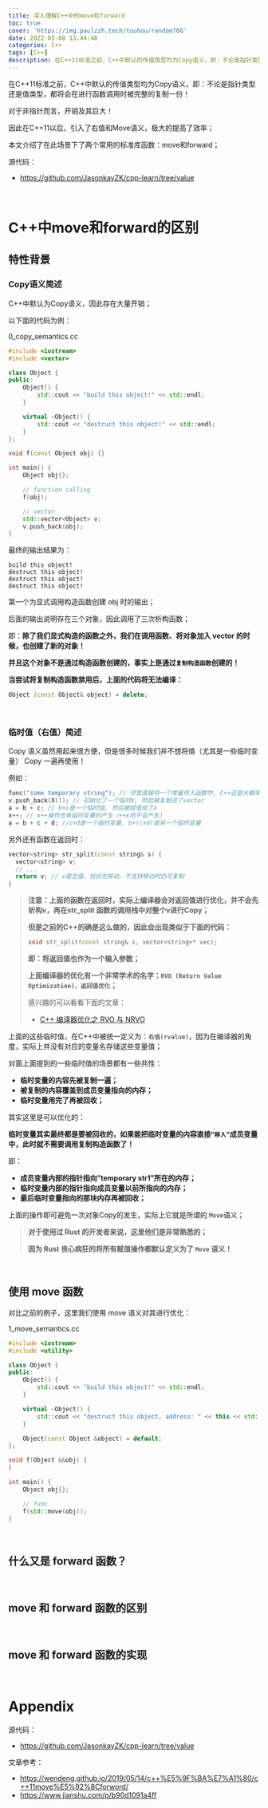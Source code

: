 ```yaml
---
title: 深入理解C++中的move和forward
toc: true
cover: 'https://img.paulzzh.tech/touhou/random?66'
date: 2022-05-08 13:44:48
categories: C++
tags: [C++]
description: 在C++11标准之前，C++中默认的传值类型均为Copy语义，即：不论是指针类型还是值类型，都将会在进行函数调用时被完整的复制一份！对于非指针而言，开销及其巨大！因此在C++11以后，引入了右值和Move语义，极大的提高了效率；本文介绍了在此场景下了两个常用的标准库函数：move和forward；
---
```


在C++11标准之前，C++中默认的传值类型均为Copy语义，即：不论是指针类型还是值类型，都将会在进行函数调用时被完整的复制一份！

对于非指针而言，开销及其巨大！

因此在C++11以后，引入了右值和Move语义，极大的提高了效率；

本文介绍了在此场景下了两个常用的标准库函数：move和forward；

源代码：

-   https://github.com/JasonkayZK/cpp-learn/tree/value

<br/>

<!--more-->

# **C++中move和forward的区别**

## **特性背景**

### **Copy语义简述**

C++中默认为Copy语义，因此存在大量开销；

以下面的代码为例：

0_copy_semantics.cc

```C++
#include <iostream>
#include <vector>

class Object {
public:
    Object() {
        std::cout << "build this object!" << std::endl;
    }

    virtual ~Object() {
        std::cout << "destruct this object!" << std::endl;
    }
};

void f(const Object obj) {}

int main() {
    Object obj{};

    // function calling
    f(obj);

    // vector
    std::vector<Object> v;
    v.push_back(obj);
}

```

最终的输出结果为：

```
build this object!
destruct this object!
destruct this object!
destruct this object!
```

第一个为显式调用构造函数创建 obj 时的输出；

后面的输出说明存在三个对象，因此调用了三次析构函数；

即：**除了我们显式构造的函数之外，我们在调用函数、将对象加入 vector 的时候，也创建了新的对象！**

**并且这个对象不是通过构造函数创建的，事实上是通过`复制构造函数`创建的！**

**当尝试将复制构造函数禁用后，上面的代码将无法编译：**

```c++
Object (const Object& object) = delete;
```

<br/>

### **临时值（右值）简述**

Copy 语义虽然用起来很方便，但是很多时候我们并不想将值（尤其是一些临时变量） Copy 一遍再使用！

例如：

```C++
func("some temporary string"); // 尽管直接将一个常量传入函数中, C++还是大概率会创建一个string的复制
v.push_back(X()); // 初始化了一个临时X, 然后被复制进了vector
a = b + c; // b+c是一个临时值, 然后被赋值给了a
x++; // x++操作也有临时变量的产生（++x则不会产生）
a = b + c + d; //c+d是一个临时变量, b+(c+d)是另一个临时变量
```

另外还有函数在返回时：

```c++
vector<string> str_split(const string& s) {
  vector<string> v;
  // ...
  return v; // v是左值，但优先移动，不支持移动时仍可复制
}
```

>   <red>**注意：上面的函数在返回时，实际上编译器会对返回值进行优化，并不会先析构v，再在str_split 函数的调用栈中对整个v进行Copy；**</font>
>
>   <red>**但是之前的C++的确是这么做的，因此会出现类似于下面的代码：**</font>
>
>   ```c++
>   void str_split(const string& s, vector<string>* vec); 
>   ```
>
>   <red>**即：将返回值也作为一个输入参数；**</font>
>
>   **上面编译器的优化有一个非常学术的名字：`RVO (Return Value Optimization)，返回值优化`；**
>
>   感兴趣的可以看看下面的文章：
>
>   -   [C++ 编译器优化之 RVO 与 NRVO](https://www.yhspy.com/2019/09/01/C-%E7%BC%96%E8%AF%91%E5%99%A8%E4%BC%98%E5%8C%96%E4%B9%8B-RVO-%E4%B8%8E-NRVO/)

上面的这些临时值，在C++中被统一定义为：`右值(rvalue)`，因为在编译器的角度，实际上并没有对应的变量名存储这些变量值；

对面上面提到的一些临时值的场景都有一些共性：

-   **临时变量的内容先被复制一遍；**
-   **被复制的内容覆盖到成员变量指向的内存；**
-   **临时变量用完了再被回收；**

其实这里是可以优化的：

**临时变量其实最终都是要被回收的，如果能把临时变量的内容直接`“移入”`成员变量中，此时就不需要调用复制构造函数了！**

即：

-   **成员变量内部的指针指向”temporary str1”所在的内存；**
-   **临时变量内部的指针指向成员变量以前所指向的内存；**
-   **最后临时变量指向的那块内存再被回收；**

上面的操作即可避免一次对象Copy的发生，实际上它就是所谓的 `Move`语义；

>   <red>**对于使用过 Rust 的开发者来说，这里他们是非常熟悉的；**</font>
>
>   <red>**因为 Rust 丧心病狂的将所有赋值操作都默认定义为了 `Move` 语义！**</font>

<br/>

## **使用 move 函数**

对比之前的例子，这里我们使用 move 语义对其进行优化：

1_move_semantics.cc

```c++
#include <iostream>
#include <utility>

class Object {
public:
    Object() {
        std::cout << "build this object!" << std::endl;
    }

    virtual ~Object() {
        std::cout << "destruct this object, address: " << this << std::endl;
    }

    Object(const Object &object) = default;
};

void f(Object &&obj) {
}

int main() {
    Object obj{};

    // func
    f(std::move(obj));
}
```











<br/>

## **什么又是 forward 函数？**









<br/>

## **move 和 forward 函数的区别**









<br/>

## **move 和 forward 函数的实现**











<br/>

# **Appendix**

源代码：

-   https://github.com/JasonkayZK/cpp-learn/tree/value

文章参考：

-   https://wendeng.github.io/2019/05/14/c++%E5%9F%BA%E7%A1%80/c++11move%E5%92%8Cforword/
-   https://www.jianshu.com/p/b90d1091a4ff


<br/>
